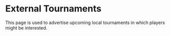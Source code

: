 # External Tournaments

This page is used to advertise upcoming local tournaments in which players might be interested.

<Profile name='4NCL 24th FIDE Rated Congress' links="17th-19th January 2020\nOpen | U2000 | U135 \nHarrogate North Yorkshire,https://goo.gl/maps/H4PpQYt2og7uLsZy6\nDetails,http://www.4ncl.co.uk/fide/information_24.htm" description='All moves in 90 minutes plus 30 second increment per move from move 1.All sections - five rounds\nPrize fund £3,000\nEither enter online (preferred) or download the entry form and return with entry fee cheque as soon as possible to:\nMike Truran, The Old Farmhouse, 7 Church Street, Ducklington, Witney, Oxon OX29 7UA' thumbnail='http://www.4ncl.co.uk/images/logos/4nclsq.png'>

<Profile name='Kidlington Chess Tournament' links="1st-2nd February 2020\nOpen | U180 | U145 | U120\nKidlington Oxfordshire,https://goo.gl/maps/XM1iuK5JoEADW8Wo8\nDetails,https://kidlingtonchess.org.uk/" description='Kidlington is a well-established event in the English tournament calendar with a seasoned team of experienced controllers and a friendly atmosphere. The 43nd annual tournament, which will take place on Saturday & Sunday 1 & 2 February, 2020. We shall again have four sections, Open, U180, U145 and U120, with a prize fund of over £2200.\nOnline entry for the tournament is now available, and forms for postal entry are also available for inspection and download, both via the ‘Kidlington 2020’ tab on the website.\n Contact: Gerard O’Reilly (Organizer, Kidlington Chess Tournament)' thumbnail='https://kidlingtonchess.org.uk/wp-content/uploads/2015/12/KCTvenue.jpg' />